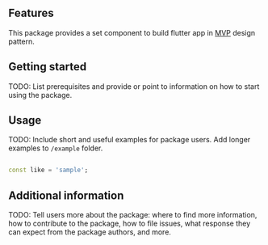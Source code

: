 ## Features

This package provides a set component to build flutter app
in [MVP](https://en.wikipedia.org/wiki/Model%E2%80%93view%E2%80%93presenter) design pattern.

## Getting started

TODO: List prerequisites and provide or point to information on how to
start using the package.

## Usage

TODO: Include short and useful examples for package users. Add longer examples
to `/example` folder.

```dart

const like = 'sample';
```

## Additional information

TODO: Tell users more about the package: where to find more information, how to
contribute to the package, how to file issues, what response they can expect
from the package authors, and more.
